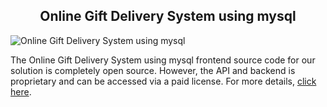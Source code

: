 <h2 style="text-align:center">Online Gift Delivery System using mysql </h2>

![Online Gift Delivery System using mysql ](https://admin.ninjascode.com/wp-content/uploads/2025/repoImages/Raymond/online%20gift%20delivery%20system%20using%20mysql.webp) 

The Online Gift Delivery System using mysql  frontend source code for our solution is completely open source. However, the API and backend is proprietary and can be accessed via a paid license. For more details, <a href="https://enatega.com/?utm_source=github&utm_medium=repo&utm_campaign=raymond-online-gift-delivery-system-using-mysql" target="_blank">click here</a>.
